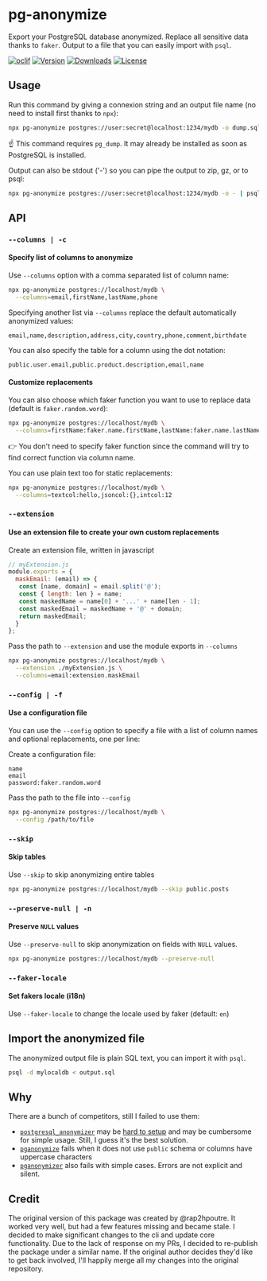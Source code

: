 pg-anonymize
=============

Export your PostgreSQL database anonymized. Replace all sensitive data thanks to `faker`. Output to a file that you can easily import with `psql`.

[![oclif](https://img.shields.io/badge/cli-oclif-brightgreen.svg)](https://oclif.io)
[![Version](https://img.shields.io/npm/v/pg-anonymize.svg)](https://npmjs.org/package/pg-anonymize)
[![Downloads](https://img.shields.io/npm/dt/pg-anonymize.svg)](https://npmjs.org/package/pg-anonymize)
[![License](https://img.shields.io/npm/l/pg-anonymize.svg)](https://github.com/rap2hpoutre/pg-anonymize/blob/master/package.json)
## Usage

Run this command by giving a connexion string and an output file name (no need to install first thanks to `npx`):

```bash
npx pg-anonymize postgres://user:secret@localhost:1234/mydb -o dump.sql
```

☝️ This command requires `pg_dump`. It may already be installed as soon as PostgreSQL is installed.

Output can also be stdout ('-') so you can pipe the output to zip, gz, or to psql:

```bash
npx pg-anonymize postgres://user:secret@localhost:1234/mydb -o - | psql DATABASE_URL
```

## API

### `--columns | -c`

#### Specify list of columns to anonymize

Use `--columns` option with a comma separated list of column name:

```bash
npx pg-anonymize postgres://localhost/mydb \
  --columns=email,firstName,lastName,phone
```

Specifying another list via `--columns` replace the default automatically anonymized values:

```csv
email,name,description,address,city,country,phone,comment,birthdate
```

You can also specify the table for a column using the dot notation:

```csv
public.user.email,public.product.description,email,name
```

#### Customize replacements 

You can also choose which faker function you want to use to replace data (default is `faker.random.word`):

```bash
npx pg-anonymize postgres://localhost/mydb \
  --columns=firstName:faker.name.firstName,lastName:faker.name.lastName
```

:point_right: You don't need to specify faker function since the command will try to find correct function via column name.

You can use plain text too for static replacements:
```bash
npx pg-anonymize postgres://localhost/mydb \
  --columns=textcol:hello,jsoncol:{},intcol:12
```

### `--extension`

#### Use an extension file to create your own custom replacements

Create an extension file, written in javascript
```javascript
// myExtension.js
module.exports = {
  maskEmail: (email) => {
   const [name, domain] = email.split('@');
   const { length: len } = name;
   const maskedName = name[0] + '...' + name[len - 1];
   const maskedEmail = maskedName + '@' + domain;
   return maskedEmail;
  }
};
```

Pass the path to `--extension` and use the module exports in `--columns`
```bash
npx pg-anonymize postgres://localhost/mydb \
  --extension ./myExtension.js \
  --columns=email:extension.maskEmail
```

### `--config | -f`

#### Use a configuration file

You can use the `--config` option to specify a file with a list of column names and optional replacements, one per line:

Create a configuration file:
```csv
name
email
password:faker.random.word
```

Pass the path to the file into `--config`
```bash
npx pg-anonymize postgres://localhost/mydb \
  --config /path/to/file
```

### `--skip`

#### Skip tables

Use `--skip` to skip anonymizing entire tables

```bash
npx pg-anonymize postgres://localhost/mydb --skip public.posts
```

### `--preserve-null | -n`

#### Preserve `NULL` values

Use `--preserve-null` to skip anonymization on fields with `NULL` values.

```bash
npx pg-anonymize postgres://localhost/mydb --preserve-null
```

### `--faker-locale`

#### Set fakers locale (i18n)

Use `--faker-locale` to change the locale used by faker (default: `en`)


## Import the anonymized file

The anonymized output file is plain SQL text, you can import it with `psql`.

```bash
psql -d mylocaldb < output.sql
```

## Why

There are a bunch of competitors, still I failed to use them:

 - [`postgresql_anonymizer`](https://postgresql-anonymizer.readthedocs.io/en/stable/) may be [hard to setup](https://postgresql-anonymizer.readthedocs.io/en/stable/INSTALL/#install-on-macos) and may be cumbersome for simple usage. Still, I guess it's the best solution.
 - [`pganonymize`](https://pypi.org/project/pganonymize/) fails when it does not use `public` schema or columns have uppercase characters
 - [`pganonymizer`](https://github.com/asgeirrr/pgantomizer) also fails with simple cases. Errors are not explicit and silent.


## Credit

The original version of this package was created by @rap2hpoutre. It worked very well, but had a few features missing and became stale. I decided to make significant changes to the cli and update core functionality. Due to the lack of response on my PRs, I decided to re-publish the package under a similar name. If the original author decides they'd like to get back involved, I'll happily merge all my changes into the original repository.
